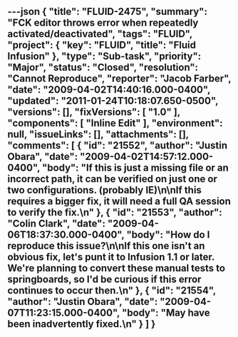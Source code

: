 ---json
{
  "title": "FLUID-2475",
  "summary": "FCK editor throws error when repeatedly activated/deactivated",
  "tags": "FLUID",
  "project": {
    "key": "FLUID",
    "title": "Fluid Infusion"
  },
  "type": "Sub-task",
  "priority": "Major",
  "status": "Closed",
  "resolution": "Cannot Reproduce",
  "reporter": "Jacob Farber",
  "date": "2009-04-02T14:40:16.000-0400",
  "updated": "2011-01-24T10:18:07.650-0500",
  "versions": [],
  "fixVersions": [
    "1.0"
  ],
  "components": [
    "Inline Edit"
  ],
  "environment": null,
  "issueLinks": [],
  "attachments": [],
  "comments": [
    {
      "id": "21552",
      "author": "Justin Obara",
      "date": "2009-04-02T14:57:12.000-0400",
      "body": "If this is just a missing file or an incorrect path, it can be verified on just one or two configurations. (probably IE)\n\nIf this requires a bigger fix, it will need a full QA session to verify the fix.\n"
    },
    {
      "id": "21553",
      "author": "Colin Clark",
      "date": "2009-04-06T18:37:30.000-0400",
      "body": "How do I reproduce this issue?\n\nIf this one isn't an obvious fix, let's punt it to Infusion 1.1 or later. We're planning to convert these manual tests to springboards, so I'd be curious if this error continues to occur then.\n"
    },
    {
      "id": "21554",
      "author": "Justin Obara",
      "date": "2009-04-07T11:23:15.000-0400",
      "body": "May have been inadvertently fixed.\n"
    }
  ]
}
---

        